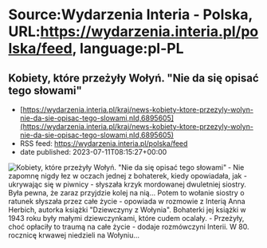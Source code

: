 # Source:Wydarzenia Interia - Polska, URL:https://wydarzenia.interia.pl/polska/feed, language:pl-PL

## Kobiety, które przeżyły Wołyń. "Nie da się opisać tego słowami"
 - [https://wydarzenia.interia.pl/kraj/news-kobiety-ktore-przezyly-wolyn-nie-da-sie-opisac-tego-slowami,nId,6895605](https://wydarzenia.interia.pl/kraj/news-kobiety-ktore-przezyly-wolyn-nie-da-sie-opisac-tego-slowami,nId,6895605)
 - RSS feed: https://wydarzenia.interia.pl/polska/feed
 - date published: 2023-07-11T08:15:27+00:00

<p><a href="https://wydarzenia.interia.pl/kraj/news-kobiety-ktore-przezyly-wolyn-nie-da-sie-opisac-tego-slowami,nId,6895605"><img align="left" alt="Kobiety, które przeżyły Wołyń. &quot;Nie da się opisać tego słowami&quot;" src="https://i.iplsc.com/kobiety-ktore-przezyly-wolyn-nie-da-sie-opisac-tego-slowami/000HE2L7V3SP6SFR-C321.jpg" /></a>- Nie zapomnę nigdy łez w oczach jednej z bohaterek, kiedy opowiadała, jak - ukrywając się w piwnicy - słyszała krzyk mordowanej dwuletniej siostry. Była pewna, że zaraz przyjdzie kolej na nią… Potem to wołanie siostry o ratunek słyszała przez całe życie - opowiada w rozmowie z Interią Anna Herbich, autorka książki &quot;Dziewczyny z Wołynia&quot;. Bohaterki jej książki w 1943 roku były małymi dziewczynkami, które cudem ocalały. - Przeżyły, choć opłaciły to traumą na całe życie - dodaje rozmówczyni Interii. W 80. rocznicę krwawej niedzieli na Wołyniu...</p><br clear="all" />

